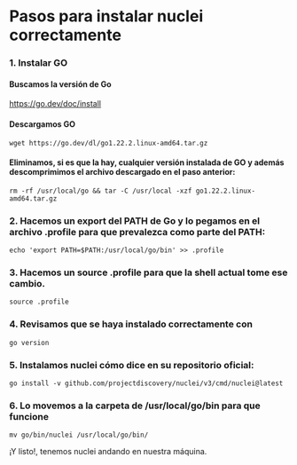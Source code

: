 # Pasos para instalar nuclei correctamente

### 1. Instalar GO

#### Buscamos la versión de Go

https://go.dev/doc/install

#### Descargamos GO

`wget https://go.dev/dl/go1.22.2.linux-amd64.tar.gz`

#### Eliminamos, si es que la hay, cualquier versión instalada de GO y además descomprimimos el archivo descargado en el paso anterior:

`rm -rf /usr/local/go && tar -C /usr/local -xzf go1.22.2.linux-amd64.tar.gz`

### 2. Hacemos un export del PATH de Go y lo pegamos en el archivo .profile para que prevalezca como parte del PATH:

`echo 'export PATH=$PATH:/usr/local/go/bin' >> .profile`

### 3. Hacemos un source .profile para que la shell actual tome ese cambio.

`source .profile`

### 4. Revisamos que se haya instalado correctamente con

`go version`

### 5. Instalamos nuclei cómo dice en su repositorio oficial:

`go install -v github.com/projectdiscovery/nuclei/v3/cmd/nuclei@latest`

### 6. Lo movemos a la carpeta de /usr/local/go/bin para que funcione

`mv go/bin/nuclei /usr/local/go/bin/`

¡Y listo!, tenemos nuclei andando en nuestra máquina.
